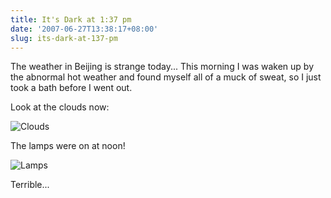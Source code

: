 ```yaml
---
title: It's Dark at 1:37 pm
date: '2007-06-27T13:38:17+08:00'
slug: its-dark-at-137-pm
---
```


The weather in Beijing is strange today... This morning I was waken up by the abnormal hot weather and found myself all of a muck of sweat, so I just took a bath before I went out.  

Look at the clouds now:  

![Clouds](https://db.yihui.name/space/weather1.jpg)

The lamps were on at noon!

![Lamps](https://db.yihui.name/space/weather2.jpg)

Terrible...
